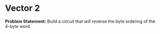 # Vector 2
**Problem Statement:**  Build a circuit that will reverse the byte ordering of the 4-byte word.
